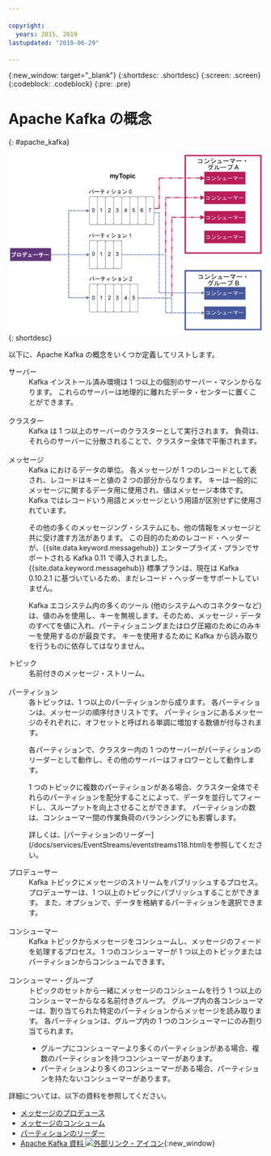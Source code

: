 ```yaml
---

copyright:
  years: 2015, 2019
lastupdated: "2018-06-29"

---
```


{:new_window: target="_blank"}
{:shortdesc: .shortdesc}
{:screen: .screen}
{:codeblock: .codeblock}
{:pre: .pre}

# Apache Kafka の概念
{: #apache_kafka}

![Kafka アーキテクチャー図。](kafka_overview.png "Kafka アーキテクチャーを示す図。プロデューサーは Kafka トピックを 3 つのパーティションを介してメッセージを配信していて、それらのメッセージはコンシューマーによってサブスクライブされています。")
{: shortdesc}

以下に、Apache Kafka の概念をいくつか定義してリストします。

<dl>
<dt>サーバー</dt>
<dd>Kafka インストール済み環境は 1 つ以上の個別のサーバー・マシンからなります。 これらのサーバーは地理的に離れたデータ・センターに置くことができます。 
</dd>
<br/>
<dt>クラスター</dt>
<dd>Kafka は 1 つ以上のサーバーのクラスターとして実行されます。 負荷は、それらのサーバーに分散されることで、クラスター全体で平衡されます。</dd>
<br/>
<dt>メッセージ</dt>
<dd>Kafka におけるデータの単位。 各メッセージが 1 つのレコードとして表され、レコードはキーと値の 2 つの部分からなります。 キーは一般的にメッセージに関するデータ用に使用され、値はメッセージ本体です。 Kafka ではレコードいう用語とメッセージという用語が区別せずに使用されています。 

<p>その他の多くのメッセージング・システムにも、他の情報をメッセージと共に受け渡す方法があります。 この目的のためのレコード・ヘッダーが、{{site.data.keyword.messagehub}} エンタープライズ・プランでサポートされる Kafka 0.11 で導入されました。 {{site.data.keyword.messagehub}} 標準プランは、現在は Kafka 0.10.2.1 に基づいているため、まだレコード・ヘッダーをサポートしていません。 </p> 

<p>Kafka エコシステム内の多くのツール (他のシステムへのコネクターなど) は、値のみを使用し、キーを無視します。そのため、メッセージ・データのすべてを値に入れ、パーティショニングまたはログ圧縮のためにのみキーを使用するのが最良です。 キーを使用するために Kafka から読み取りを行うものに依存してはなりません。</p>   </dd>
<dt>トピック</dt>
<dd>名前付きのメッセージ・ストリーム。</dd>
<br/>
<dt>パーティション</dt>
<dd>各トピックは、1 つ以上のパーティションから成ります。 各パーティションは、メッセージの順序付きリストです。 パーティションにあるメッセージのそれぞれに、オフセットと呼ばれる単調に増加する数値が付与されます。 
<p>各パーティションで、クラスター内の 1 つのサーバーがパーティションのリーダーとして動作し、その他のサーバーはフォロワーとして動作します。<p>
<p>1 つのトピックに複数のパーティションがある場合、クラスター全体でそれらのパーティションを配分することによって、データを並行してフィードし、スループットを向上させることができます。 パーティションの数は、コンシューマー間の作業負荷のバランシングにも影響します。</p>
<p>詳しくは、[パーティションのリーダー](/docs/services/EventStreams/eventstreams118.html)を参照してください。</dd>
<dt>プロデューサー</dt>
<dd>Kafka トピックにメッセージのストリームをパブリッシュするプロセス。 プロデューサーは、1 つ以上のトピックにパブリッシュすることができます。
また、オプションで、データを格納するパーティションを選択できます。<br/></dd>
<br/>
<dt>コンシューマー </dt>
<dd>Kafka トピックからメッセージをコンシュームし、メッセージのフィードを処理するプロセス。 1 つのコンシューマーが 1 つ以上のトピックまたはパーティションからコンシュームできます。</dd>
<br/>
<dt>コンシューマー・グループ</dt>
<dd>トピックのセットから一緒にメッセージのコンシュームを行う 1 つ以上のコンシューマーからなる名前付きグループ。 グループ内の各コンシューマーは、割り当てられた特定のパーティションからメッセージを読み取ります。 各パーティションは、グループ内の 1 つのコンシューマーにのみ割り当てられます。
<ul>
<li>グループにコンシューマーより多くのパーティションがある場合、複数のパーティションを持つコンシューマーがあります。</li>
<li>パーティションより多くのコンシューマーがある場合、パーティションを持たないコンシューマーがあります。</li>
</ul>
</dd>
</dl>

詳細については、以下の資料を参照してください。
- [メッセージのプロデュース](/docs/services/EventStreams/eventstreams112.html)
- [メッセージのコンシューム](/docs/services/EventStreams/eventstreams114.html) 
- [パーティションのリーダー](/docs/services/EventStreams/eventstreams118.html) 
- [Apache Kafka 資料 ![外部リンク・アイコン](../../icons/launch-glyph.svg "外部リンク・アイコン")](http://kafka.apache.org/documentation.html){:new_window} 


<!-- 27/06/18 Karen: removing - suggestion from James

## {{site.data.keyword.messagehub}} plans
{{site.data.keyword.messagehub}} is available as two different plans depending on your requirements: Standard and Enterprise.

* Choose the Standard plan if you want event ingest and distribution capabilities, where you pay for what you use and share infrastructure with others.
* Choose the Enterprise plan if data isolation, guaranteed performance, and increased retention are important considerations. 

For more information, see [Choosing your plan](/docs/services/EventStreams/eventstreams085.html).
-->



